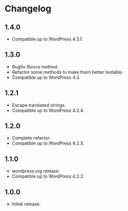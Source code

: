 # Changelog

## 1.4.0
* Compatible up to WordPress 4.3.1.

## 1.3.0
* Bugfix Nonce method.
* Refactor some methods to make them better testable.
* Compatible up to WordPress 4.3.

## 1.2.1
* Escape translated strings.
* Compatible up to WordPress 4.2.4.

## 1.2.0
* Complete refactor.
* Compatible up to WordPress 4.2.3.

## 1.1.0
* wordpress.org release.
* Compatible up to WordPress 4.2.2.

## 1.0.0
* Initial release.
